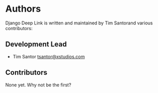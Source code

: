 # Authors
Django Deep Link is written and maintained by Tim Santorand various contributors:

## Development Lead
- Tim Santor <tsantor@xstudios.com>

## Contributors
None yet. Why not be the first?
